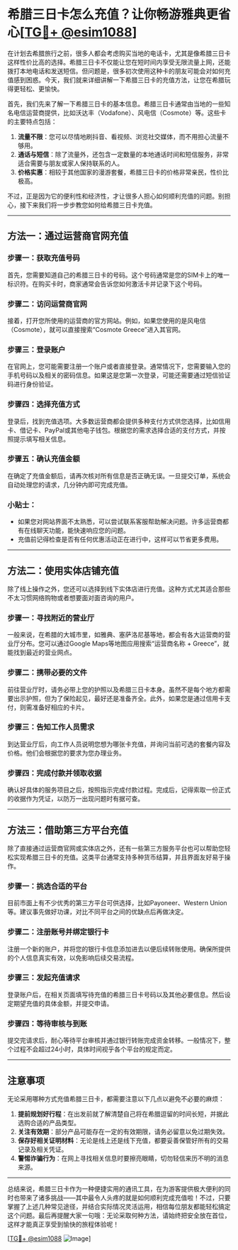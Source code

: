 # 希腊三日卡怎么充值？让你畅游雅典更省心[[TG💪+ @esim1088](https://t.me/s/esim1088)]

在计划去希腊旅行之前，很多人都会考虑购买当地的电话卡，尤其是像希腊三日卡这样性价比高的选择。希腊三日卡不仅能让您在短时间内享受无限流量上网，还能拨打本地电话和发送短信。但问题是，很多初次使用这种卡的朋友可能会对如何充值感到困惑。今天，我们就来详细讲解一下希腊三日卡的充值方法，让您在希腊玩得更轻松、更愉快。

首先，我们先来了解一下希腊三日卡的基本信息。希腊三日卡通常由当地的一些知名电信运营商提供，比如沃达丰（Vodafone）、风电信（Cosmote）等。这些卡的主要特点包括：

1. **流量不限**：您可以尽情地刷抖音、看视频、浏览社交媒体，而不用担心流量不够用。
2. **通话与短信**：除了流量外，还包含一定数量的本地通话时间和短信服务，非常适合需要与朋友或家人保持联系的人。
3. **价格实惠**：相较于其他国家的漫游套餐，希腊三日卡的价格非常亲民，性价比极高。

不过，正是因为它的便利性和经济性，才让很多人担心如何顺利充值的问题。别担心，接下来我们将一步步教您如何给希腊三日卡充值。

---

## 方法一：通过运营商官网充值

### 步骤一：获取充值号码

首先，您需要知道自己的希腊三日卡的号码。这个号码通常是您的SIM卡上的唯一标识符。在购买卡时，商家通常会告诉您如何激活卡并记录下这个号码。

### 步骤二：访问运营商官网

接着，打开您所使用的运营商的官方网站。例如，如果您使用的是风电信（Cosmote），就可以直接搜索“Cosmote Greece”进入其官网。

### 步骤三：登录账户

在官网上，您可能需要注册一个账户或者直接登录。通常情况下，您需要输入您的手机号码以及相关的密码信息。如果这是您第一次登录，可能还需要通过短信验证码进行身份验证。

### 步骤四：选择充值方式

登录后，找到充值选项。大多数运营商都会提供多种支付方式供您选择，比如信用卡、借记卡、PayPal或其他电子钱包。根据您的需求选择合适的支付方式，并按照提示填写相关信息。

### 步骤五：确认充值金额

在确定了充值金额后，请再次核对所有信息是否正确无误。一旦提交订单，系统会自动处理您的请求，几分钟内即可完成充值。

### 小贴士：

- 如果您对网站界面不太熟悉，可以尝试联系客服帮助解决问题。许多运营商都有在线聊天功能，能快速响应您的问题。
- 充值前记得检查是否有任何优惠活动正在进行中，这样可以节省更多费用。

---

## 方法二：使用实体店铺充值

除了线上操作之外，您还可以选择到线下实体店进行充值。这种方式尤其适合那些不太习惯网络购物或者想要面对面咨询的用户。

### 步骤一：寻找附近的营业厅

一般来说，在希腊的大城市里，如雅典、塞萨洛尼基等地，都会有各大运营商的营业厅分布。您可以通过Google Maps等地图应用搜索“运营商名称 + Greece”，就能找到最近的营业网点。

### 步骤二：携带必要的文件

前往营业厅时，请务必带上您的护照以及希腊三日卡本身。虽然不是每个地方都需要出示护照，但为了保险起见，最好还是准备齐全。此外，如果您是通过信用卡支付，则需准备好相应的卡片。

### 步骤三：告知工作人员需求

到达营业厅后，向工作人员说明您想为哪张卡充值，并询问当前可选的套餐内容及价格。他们会根据您的要求为您办理业务。

### 步骤四：完成付款并领取收据

确认好具体的服务项目之后，按照指示完成付款过程。完成后，记得索取一份正式的收据作为凭证，以防万一出现问题时有据可查。

---

## 方法三：借助第三方平台充值

除了直接通过运营商官网或实体店之外，还有一些第三方服务平台也可以帮助您轻松实现希腊三日卡的充值。这类平台通常支持多种货币结算，并且界面友好易于操作。

### 步骤一：挑选合适的平台

目前市面上有不少优秀的第三方平台可供选择，比如Payoneer、Western Union等。建议事先做好功课，对比不同平台之间的优缺点后再做决定。

### 步骤二：注册账号并绑定银行卡

注册一个新的账户，并将您的银行卡信息添加进去以便后续转账使用。确保所提供的个人信息真实有效，以免影响后续交易流程。

### 步骤三：发起充值请求

登录账户后，在相关页面填写待充值的希腊三日卡号码以及其他必要信息。然后设定期望充值的具体金额，并提交申请。

### 步骤四：等待审核与到账

提交完请求后，耐心等待平台审核并通过银行转账完成资金转移。一般情况下，整个过程不会超过24小时，具体时间视乎各个平台的规定而定。

---

## 注意事项

无论采用哪种方式充值希腊三日卡，都需要注意以下几点以避免不必要的麻烦：

1. **提前规划好行程**：在出发前就了解清楚自己将在希腊逗留的时间长短，并据此选购合适的产品类型。
2. **关注有效期**：部分产品可能存在一定的有效期限，请务必留意以免过期失效。
3. **保存好相关证明材料**：无论是线上还是线下充值，都要妥善保管好所有的交易记录及相关凭证。
4. **警惕诈骗行为**：在网上寻找相关信息时要擦亮眼睛，切勿轻信来历不明的消息来源。

---

总结来说，希腊三日卡作为一种便捷实用的通讯工具，在为游客提供极大便利的同时也带来了诸多挑战——其中最令人头疼的就是如何顺利完成充值啦！不过，只要掌握了上述几种常见途径，并结合实际情况灵活运用，相信每位朋友都能轻松搞定这个问题。最后再提醒大家一句哦：无论采取何种方法，请始终把安全放在首位，这样才能真正享受到愉快的旅程体验呢！

[[TG💪+ @esim1088](https://t.me/s/esim1088) ![Image](https://i.postimg.cc/4NQfJmqS/Snipaste-2025-05-13-00-14-12.png)]